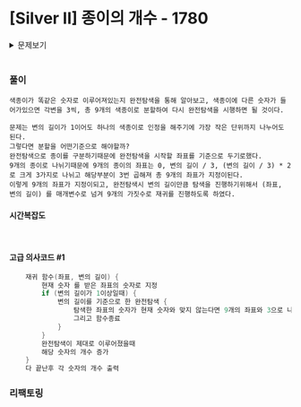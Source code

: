 # [Silver II] 종이의 개수 - 1780 

<details>
	<summary>문제보기</summary>

[문제 링크](https://www.acmicpc.net/problem/1780) 

### 성능 요약

메모리: 20704 KB, 시간: 384 ms

### 분류

분할 정복, 재귀

### 제출 일자

2023년 11월 25일 17:26:50

### 문제 설명

<p>N×N크기의 행렬로 표현되는 종이가 있다. 종이의 각 칸에는 -1, 0, 1 중 하나가 저장되어 있다. 우리는 이 행렬을 다음과 같은 규칙에 따라 적절한 크기로 자르려고 한다.</p>

<ol>
	<li>만약 종이가 모두 같은 수로 되어 있다면 이 종이를 그대로 사용한다.</li>
	<li>(1)이 아닌 경우에는 종이를 같은 크기의 종이 9개로 자르고, 각각의 잘린 종이에 대해서 (1)의 과정을 반복한다.</li>
</ol>

<p>이와 같이 종이를 잘랐을 때, -1로만 채워진 종이의 개수, 0으로만 채워진 종이의 개수, 1로만 채워진 종이의 개수를 구해내는 프로그램을 작성하시오.</p>

### 입력 

 <p>첫째 줄에 N(1 ≤ N ≤ 3<sup>7</sup>, N은 3<sup>k</sup> 꼴)이 주어진다. 다음 N개의 줄에는 N개의 정수로 행렬이 주어진다.</p>

### 출력 

 <p>첫째 줄에 -1로만 채워진 종이의 개수를, 둘째 줄에 0으로만 채워진 종이의 개수를, 셋째 줄에 1로만 채워진 종이의 개수를 출력한다.</p>

</details>

<br>

### 풀이

	색종이가 똑같은 숫자로 이루어져있는지 완전탐색을 통해 알아보고, 색종이에 다른 숫자가 들어가있으면 각변을 3씩, 총 9개의 색종이로 분할하여 다시 완전탐색을 시행하면 될 것이다.

	문제는 변의 길이가 1이어도 하나의 색종이로 인정을 해주기에 가장 작은 단위까지 나누어도 된다.   
	그렇다면 분할을 어떤기준으로 해야할까?   
	완전탐색으로 종이를 구분하기때문에 완전탐색을 시작할 좌표를 기준으로 두기로했다.
	9개의 종이로 나뉘기때문에 9개의 종이의 좌표는 0, 변의 길이 / 3, (변의 길이 / 3) * 2 로 크게 3가지로 나뉘고 해당부분이 3번 곱해져 총 9개의 좌표가 지정이된다.   
	이렇게 9개의 좌표가 지정이되고, 완전탐색시 변의 길이만큼 탐색을 진행하기위해서 (좌표, 변의 길이) 를 매개변수로 넘겨 9개의 가짓수로 재귀를 진행하도록 하였다.
  

#### 시간복잡도

<br>

#### 고급 의사코드 #1

```c++
	재귀 함수(좌표, 변의 길이) {
		현재 숫자 를 받은 좌표의 숫자로 지정
		if (변의 길이가 1이상일때) {
			변의 길이를 기준으로 한 완전탐색 {
				탐색한 좌표의 숫자가 현재 숫자와 맞지 않는다면 9개의 좌표와 3으로 나눈 변의 길이를 매개변수로 재귀를 돌린다.
				그리고 함수종료
			}
		}
		완전탐색이 제대로 이루어졌을때
		해당 숫자의 개수 증가
	}
	다 끝난후 각 숫자의 개수 출력
```

### 리팩토링

```


```
